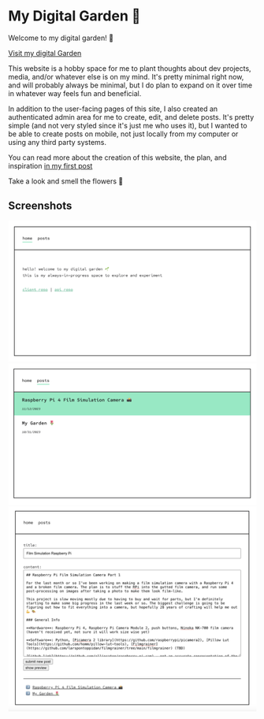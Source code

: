 # My Digital Garden 🌷

Welcome to my digital garden! 🌱

[Visit my digital Garden](garden.alliecaton.com)

This website is a hobby space for me to plant thoughts about dev projects, media, and/or whatever else is on my mind. It's pretty minimal right now, and will probably always be minimal, but I do plan to expand on it over time in whatever way feels fun and beneficial.

In addition to the user-facing pages of this site, I also created an authenticated admin area for me to create, edit, and delete posts. It's pretty simple (and not very styled since it's just me who uses it), but I wanted to be able to create posts on mobile, not just locally from my computer or using any third party systems.

You can read more about the creation of this website, the plan, and inspiration [in my first post](https://garden.alliecaton.com/posts/3)

Take a look and smell the flowers 🌻

## Screenshots

![](./public/promo/home.png)
![](./public/promo/posts.png)
![](./public/promo/admin.png)
